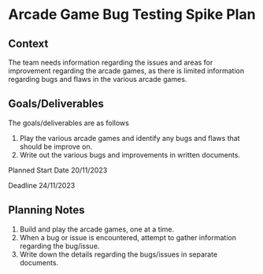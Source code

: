 
# Arcade Game Bug Testing Spike Plan

## Context

The team needs information regarding the issues and areas for improvement regarding the arcade games,
as there is limited information regarding bugs and flaws in the various arcade games.

## Goals/Deliverables

The goals/deliverables are as follows

1. Play the various arcade games and identify any bugs and flaws that should be improve on.
2. Write out the various bugs and improvements in written documents.

Planned Start Date 20/11/2023

Deadline 24/11/2023

## Planning Notes

1. Build and play the arcade games, one at a time.
2. When a bug or issue is encountered, attempt to gather information regarding the bug/issue.
3. Write down the details regarding the bugs/issues in separate documents.
